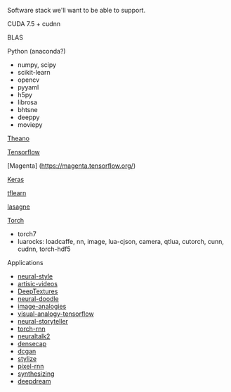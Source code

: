 Software stack we'll want to be able to support.


CUDA 7.5 + cudnn

BLAS

Python (anaconda?)
 - numpy, scipy
 - scikit-learn
 - opencv
 - pyyaml
 - h5py
 - librosa
 - bhtsne
 - deeppy
 - moviepy

[Theano](http://deeplearning.net/software/theano/)

[Tensorflow](https://www.tensorflow.org/)

[Magenta] (https://magenta.tensorflow.org/)

[Keras](https://keras.io)

[tflearn](https://github.com/tflearn/tflearn)

[lasagne](https://github.com/Lasagne/)

[Torch](http://torch.ch/)
 - torch7
 - luarocks: loadcaffe, nn, image, lua-cjson, camera, qtlua, cutorch, cunn, cudnn, torch-hdf5

Applications
 - [neural-style](https://github.com/jcjohnson/neural-style)
 - [artisic-videos](https://github.com/manuelruder/artistic-videos)
 - [DeepTextures](https://github.com/leongatys/DeepTextures)
 - [neural-doodle](https://github.com/alexjc/neural-doodle)
 - [image-analogies](https://github.com/awentzonline/image-analogies)
 - [visual-analogy-tensorflow](https://github.com/carpedm20/visual-analogy-tensorflow)
 - [neural-storyteller](https://github.com/ryankiros/neural-storyteller)
 - [torch-rnn](https://github.com/jcjohnson/torch-rnn)
 - [neuraltalk2](https://github.com/karpathy/neuraltalk2)
 - [densecap](https://github.com/jcjohnson/densecap)
 - [dcgan](https://github.com/Newmu/dcgan_code)
 - [stylize](https://github.com/Newmu/stylize)
 - [pixel-rnn](https://github.com/igul222/pixel_rnn)
 - [synthesizing](https://github.com/Evolving-AI-Lab/synthesizing)
 - [deepdream](https://github.com/google/deepdream)